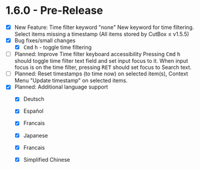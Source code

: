 # 1.6.0 - Pre-Release

- [x] New Feature: Time filter keyword "none" New keyword for time
    filtering. Select items missing a timestamp (All items stored by
    CutBox ≤ v1.5.5)
- [x] Bug fixes/small changes
    - [x] <kbd>Cmd</kbd> <kbd>h</kbd> - toggle time filtering
- [ ] Planned: Improve Time filter keyboard accessibility Pressing
    <kbd>Cmd</kbd> <kbd>h</kbd> should toggle time filter text field
    and set input focus to it. When input focus is on the time filter,
    pressing <kbd>RET</kbd> should set focus to Search text.
- [ ] Planned: Reset timestamps (to time now) on selected item(s),
    Context Menu "Update timestamp" on selected items.
- [x] Planned: Additional language support
    - [x] Deutsch
    - [x] Español
    - [x] Francais
    - [x] Japanese
    - [x] Francais
    - [x] Simplified Chinese

